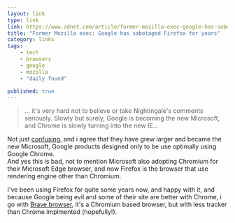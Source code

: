 ```yaml
---
layout: link
type: link
link: https://www.zdnet.com/article/former-mozilla-exec-google-has-sabotaged-firefox-for-years/
title: "Former Mozilla exec: Google has sabotaged Firefox for years"
category: links
tags: 
    - tech
    - browsers
    - google
    - mozilla
    - "daily found"

published: true
---
```



> ... it's very hard not to believe or take Nightingale's comments seriously. Slowly but surely, Google is becoming the new Microsoft, and Chrome is slowly turning into the new IE...

Not just [confusing](https://notes.dedenf.com/2019/02/google-product-confusing-as-hell), and i agree that they have grew larger and became the new Microsoft, Google products designed only to be use optimally using Google Chrome.    
And yes this is bad, not to mention Microsoft also adopting Chromium for their Microsoft Edge browser, and now Firefox is the browser that use rendering engine other than Chromium. 

I've been using Firefox for quite some years now, and happy with it, and because Google being evil and some of their site are better with Chrome, i go with [Brave browser](https://brave.com/), it's a Chromium based browser, but with less tracker than Chrome implmented (hopefully!).